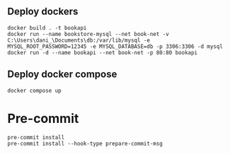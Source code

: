 

## Deploy dockers

```
docker build . -t bookapi
docker run --name bookstore-mysql --net book-net -v C:\Users\dani_\Documents\db:/var/lib/mysql -e MYSQL_ROOT_PASSWORD=12345 -e MYSQL_DATABASE=db -p 3306:3306 -d mysql
docker run -d --name bookapi --net book-net -p 80:80 bookapi
```


## Deploy docker compose

```
docker compose up
```


# Pre-commit

```
pre-commit install  
pre-commit install --hook-type prepare-commit-msg
```
